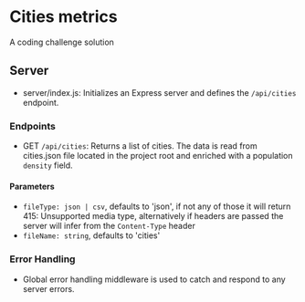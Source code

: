 # Cities metrics

A coding challenge solution

## Server

- server/index.js: Initializes an Express server and defines the `/api/cities` endpoint.

### Endpoints

- GET `/api/cities`: Returns a list of cities. The data is read from cities.json file located in the project root and enriched with a population `density` field.

#### Parameters

- `fileType: json | csv`, defaults to 'json', if not any of those it will return 415: Unsupported media type, alternatively if headers are passed the server will infer from the `Content-Type` header
- `fileName: string`, defaults to 'cities'

### Error Handling

- Global error handling middleware is used to catch and respond to any server errors.
